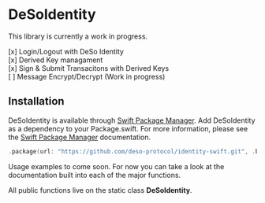# DeSoIdentity

This library is currently a work in progress.

[x] Login/Logout with DeSo Identity  
[x] Derived Key managament  
[x] Sign & Submit Transacitons with Derived Keys  
[ ] Message Encrypt/Decrypt (Work in progress)  

## Installation

DeSoIdentity is available through [Swift Package Manager](https://www.swift.org/package-manager/). Add DeSoIdentity as a dependency to your Package.swift. For more information, please see the [Swift Package Manager](https://www.swift.org/package-manager/) documentation.

```swift
.package(url: "https://github.com/deso-protocol/identity-swift.git", .branch("rework"))
```

Usage examples to come soon. For now you can take a look at the documentation built into each of the major functions.

All public functions live on the static class **DeSoIdentity**.
